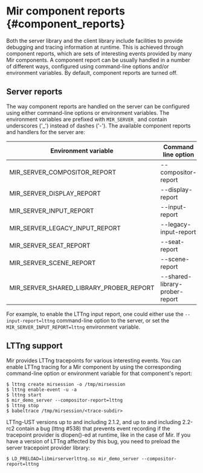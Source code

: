 Mir component reports {#component_reports}
=====================

Both the server library and the client library include facilities to provide
debugging and tracing information at runtime. This is achieved through
component reports, which are sets of interesting events provided by many Mir
components. A component report can be usually handled in a number of different
ways, configured using command-line options and/or environment variables. By
default, component reports are turned off.

Server reports
--------------

The way component reports are handled on the server can be configured using
either command-line options or environment variables. The environment variables
are prefixed with `MIR_SERVER_` and contain underscores ('_') instead of dashes
('-').  The available component reports and handlers for the server are:

|Environment variable                    | Command line option            | Handlers|
|-----------------------------------------| ------------------------------ | --------|
|MIR_SERVER_COMPOSITOR_REPORT            | --compositor-report            | log,lttng|
|MIR_SERVER_DISPLAY_REPORT               | --display-report               | log,lttng|
|MIR_SERVER_INPUT_REPORT                 | --input-report                 | log,lttng|
|MIR_SERVER_LEGACY_INPUT_REPORT          | --legacy-input-report          | log|
|MIR_SERVER_SEAT_REPORT                  | --seat-report                  | log|
|MIR_SERVER_SCENE_REPORT                 | --scene-report                 | log,lttng|
|MIR_SERVER_SHARED_LIBRARY_PROBER_REPORT | --shared-library-prober-report | log,lttng|

For example, to enable the LTTng input report, one could either use the
`--input-report=lttng` command-line option to the server, or set the
`MIR_SERVER_INPUT_REPORT=lttng` environment variable.

LTTng support
-------------

Mir provides LTTng tracepoints for various interesting events. You can enable
LTTng tracing for a Mir component by using the corresponding command-line
option or environment variable for that component's report:

    $ lttng create mirsession -o /tmp/mirsession
    $ lttng enable-event -u -a
    $ lttng start
    $ mir_demo_server --compositor-report=lttng
    $ lttng stop
    $ babeltrace /tmp/mirsession/<trace-subdir>

LTTng-UST versions up to and including 2.1.2, and up to and including 2.2-rc2
contain a bug (lttng #538) that prevents event recording if the tracepoint
provider is dlopen()-ed at runtime, like in the case of Mir. If you have a
version of LTTng affected by this bug, you need to preload the server
tracepoint provider library:

    $ LD_PRELOAD=libmirserverlttng.so mir_demo_server --compositor-report=lttng
